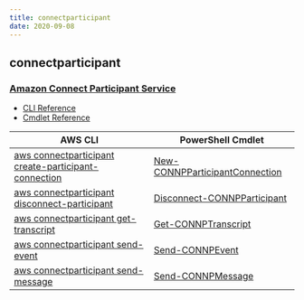 ```yaml
---
title: connectparticipant
date: 2020-09-08
---
```


## connectparticipant

### [Amazon Connect Participant Service](https://aws.amazon.com/connect/)

* [CLI Reference](https://docs.aws.amazon.com/cli/latest/reference/connectparticipant/index.html)
* [Cmdlet Reference](https://docs.aws.amazon.com/powershell/latest/reference/items/ConnectParticipant_cmdlets.html)

|AWS CLI|PowerShell Cmdlet|
|----|----|
|[aws connectparticipant create-participant-connection](https://docs.aws.amazon.com/cli/latest/reference/connectparticipant/create-participant-connection.html)|[New-CONNPParticipantConnection](https://docs.aws.amazon.com/powershell/latest/reference/items/New-CONNPParticipantConnection.html)|
|[aws connectparticipant disconnect-participant](https://docs.aws.amazon.com/cli/latest/reference/connectparticipant/disconnect-participant.html)|[Disconnect-CONNPParticipant](https://docs.aws.amazon.com/powershell/latest/reference/items/Disconnect-CONNPParticipant.html)|
|[aws connectparticipant get-transcript](https://docs.aws.amazon.com/cli/latest/reference/connectparticipant/get-transcript.html)|[Get-CONNPTranscript](https://docs.aws.amazon.com/powershell/latest/reference/items/Get-CONNPTranscript.html)|
|[aws connectparticipant send-event](https://docs.aws.amazon.com/cli/latest/reference/connectparticipant/send-event.html)|[Send-CONNPEvent](https://docs.aws.amazon.com/powershell/latest/reference/items/Send-CONNPEvent.html)|
|[aws connectparticipant send-message](https://docs.aws.amazon.com/cli/latest/reference/connectparticipant/send-message.html)|[Send-CONNPMessage](https://docs.aws.amazon.com/powershell/latest/reference/items/Send-CONNPMessage.html)|

